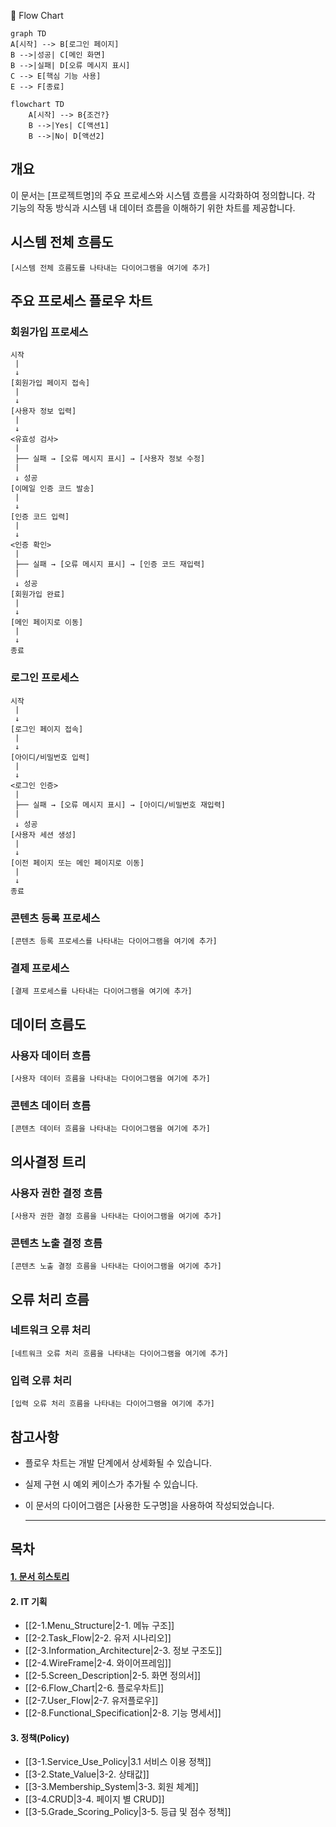 🔄 Flow Chart

```mermaid
graph TD
A[시작] --> B[로그인 페이지]
B -->|성공| C[메인 화면]
B -->|실패| D[오류 메시지 표시]
C --> E[핵심 기능 사용]
E --> F[종료]
```




```mermaid
flowchart TD
    A[시작] --> B{조건?}
    B -->|Yes| C[액션1]
    B -->|No| D[액션2]
```




## 개요
이 문서는 [프로젝트명]의 주요 프로세스와 시스템 흐름을 시각화하여 정의합니다. 각 기능의 작동 방식과 시스템 내 데이터 흐름을 이해하기 위한 차트를 제공합니다.

## 시스템 전체 흐름도

```
[시스템 전체 흐름도를 나타내는 다이어그램을 여기에 추가]
```

## 주요 프로세스 플로우 차트

### 회원가입 프로세스

```
시작
 |
 ↓
[회원가입 페이지 접속]
 |
 ↓
[사용자 정보 입력]
 |
 ↓
<유효성 검사>
 |
 ├── 실패 → [오류 메시지 표시] → [사용자 정보 수정]
 |
 ↓ 성공
[이메일 인증 코드 발송]
 |
 ↓
[인증 코드 입력]
 |
 ↓
<인증 확인>
 |
 ├── 실패 → [오류 메시지 표시] → [인증 코드 재입력]
 |
 ↓ 성공
[회원가입 완료]
 |
 ↓
[메인 페이지로 이동]
 |
 ↓
종료
```

### 로그인 프로세스

```
시작
 |
 ↓
[로그인 페이지 접속]
 |
 ↓
[아이디/비밀번호 입력]
 |
 ↓
<로그인 인증>
 |
 ├── 실패 → [오류 메시지 표시] → [아이디/비밀번호 재입력]
 |
 ↓ 성공
[사용자 세션 생성]
 |
 ↓
[이전 페이지 또는 메인 페이지로 이동]
 |
 ↓
종료
```

### 콘텐츠 등록 프로세스

```
[콘텐츠 등록 프로세스를 나타내는 다이어그램을 여기에 추가]
```

### 결제 프로세스

```
[결제 프로세스를 나타내는 다이어그램을 여기에 추가]
```

## 데이터 흐름도

### 사용자 데이터 흐름

```
[사용자 데이터 흐름을 나타내는 다이어그램을 여기에 추가]
```

### 콘텐츠 데이터 흐름

```
[콘텐츠 데이터 흐름을 나타내는 다이어그램을 여기에 추가]
```

## 의사결정 트리

### 사용자 권한 결정 흐름

```
[사용자 권한 결정 흐름을 나타내는 다이어그램을 여기에 추가]
```

### 콘텐츠 노출 결정 흐름

```
[콘텐츠 노출 결정 흐름을 나타내는 다이어그램을 여기에 추가]
```

## 오류 처리 흐름

### 네트워크 오류 처리

```
[네트워크 오류 처리 흐름을 나타내는 다이어그램을 여기에 추가]
```

### 입력 오류 처리

```
[입력 오류 처리 흐름을 나타내는 다이어그램을 여기에 추가]
```

## 참고사항
- 플로우 차트는 개발 단계에서 상세화될 수 있습니다.
- 실제 구현 시 예외 케이스가 추가될 수 있습니다.
- 이 문서의 다이어그램은 [사용한 도구명]을 사용하여 작성되었습니다.











   ----------------------------------------------------------------  
## 목차

#### [1. 문서 히스토리](1.Document_History)
#### 2. IT 기획
- [[2-1.Menu_Structure|2-1. 메뉴 구조]]
- [[2-2.Task_Flow|2-2. 유저 시나리오]]
- [[2-3.Information_Architecture|2-3. 정보 구조도]]
- [[2-4.WireFrame|2-4. 와이어프레임]]
- [[2-5.Screen_Description|2-5. 화면 정의서]]
 - [[2-6.Flow_Chart|2-6. 플로우차트]]
- [[2-7.User_Flow|2-7. 유저플로우]]
- [[2-8.Functional_Specification|2-8. 기능 명세서]]
#### 3. 정책(Policy)
- [[3-1.Service_Use_Policy|3.1 서비스 이용 정책]]
- [[3-2.State_Value|3-2. 상태값]]
- [[3-3.Membership_System|3-3. 회원 체계]]
- [[3-4.CRUD|3-4. 페이지 별 CRUD]]
- [[3-5.Grade_Scoring_Policy|3-5. 등급 및 점수 정책]]

